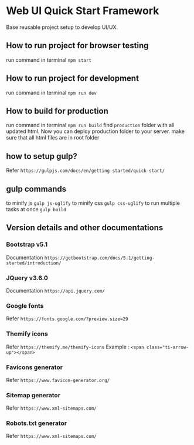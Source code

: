 # Web UI Quick Start Framework

Base reusable project setup to develop UI/UX.

## How to run project for browser testing

run command in terminal `npm start`

## How to run project for development

run command in terminal `npm run dev`

## How to build for production

run command in terminal `npm run build`
find `production` folder with all updated html. Now you can deploy production folder to your server.
make sure that all html files are in root folder

## how to setup gulp?

Refer `https://gulpjs.com/docs/en/getting-started/quick-start/`

## gulp commands

to minify js `gulp js-uglify`
to minify css `gulp css-uglify`
to run multiple tasks at once `gulp build`

## Version details and other documentations

### Bootstrap v5.1

Documentation `https://getbootstrap.com/docs/5.1/getting-started/introduction/`

### JQuery v3.6.0

Documentation `https://api.jquery.com/`

### Google fonts

Refer `https://fonts.google.com/?preview.size=29`

### Themify icons

Refer `https://themify.me/themify-icons`
Example : `<span class="ti-arrow-up"></span>`

### Favicons generator

Refer `https://www.favicon-generator.org/`

### Sitemap generator

Refer `https://www.xml-sitemaps.com/`

### Robots.txt generator

Refer `https://www.xml-sitemaps.com/`
